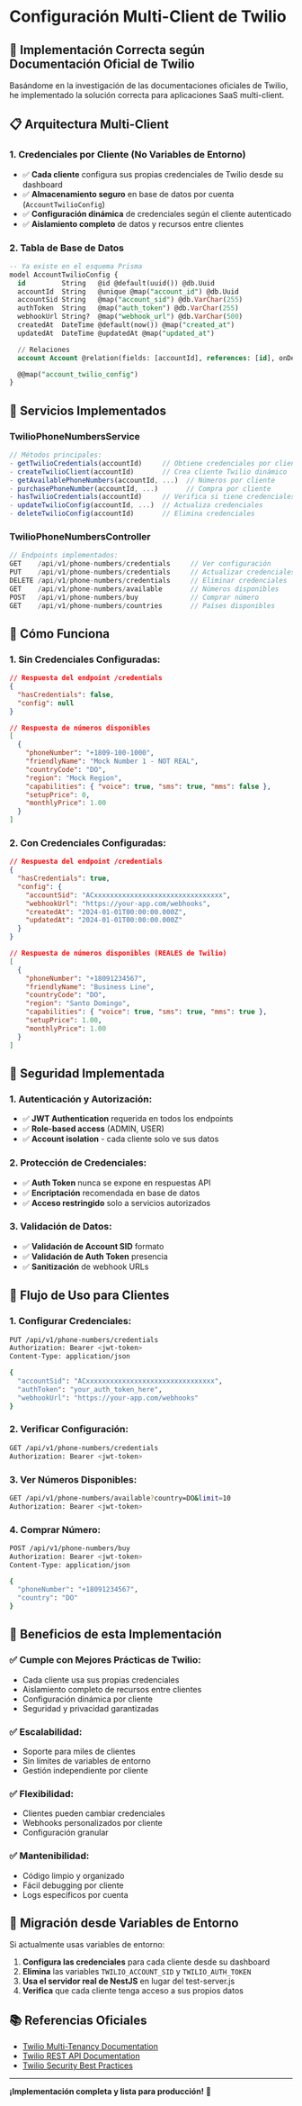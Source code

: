 # Configuración Multi-Client de Twilio

## 🎯 **Implementación Correcta según Documentación Oficial de Twilio**

Basándome en la investigación de las documentaciones oficiales de Twilio, he implementado la solución correcta para aplicaciones SaaS multi-client.

## 📋 **Arquitectura Multi-Client**

### **1. Credenciales por Cliente (No Variables de Entorno)**
- ✅ **Cada cliente** configura sus propias credenciales de Twilio desde su dashboard
- ✅ **Almacenamiento seguro** en base de datos por cuenta (`AccountTwilioConfig`)
- ✅ **Configuración dinámica** de credenciales según el cliente autenticado
- ✅ **Aislamiento completo** de datos y recursos entre clientes

### **2. Tabla de Base de Datos**
```sql
-- Ya existe en el esquema Prisma
model AccountTwilioConfig {
  id         String   @id @default(uuid()) @db.Uuid
  accountId  String   @unique @map("account_id") @db.Uuid
  accountSid String   @map("account_sid") @db.VarChar(255)
  authToken  String   @map("auth_token") @db.VarChar(255)
  webhookUrl String?  @map("webhook_url") @db.VarChar(500)
  createdAt  DateTime @default(now()) @map("created_at")
  updatedAt  DateTime @updatedAt @map("updated_at")

  // Relaciones
  account Account @relation(fields: [accountId], references: [id], onDelete: Cascade)

  @@map("account_twilio_config")
}
```

## 🔧 **Servicios Implementados**

### **TwilioPhoneNumbersService**
```typescript
// Métodos principales:
- getTwilioCredentials(accountId)     // Obtiene credenciales por cliente
- createTwilioClient(accountId)       // Crea cliente Twilio dinámico
- getAvailablePhoneNumbers(accountId, ...)  // Números por cliente
- purchasePhoneNumber(accountId, ...)       // Compra por cliente
- hasTwilioCredentials(accountId)     // Verifica si tiene credenciales
- updateTwilioConfig(accountId, ...)  // Actualiza credenciales
- deleteTwilioConfig(accountId)       // Elimina credenciales
```

### **TwilioPhoneNumbersController**
```typescript
// Endpoints implementados:
GET    /api/v1/phone-numbers/credentials     // Ver configuración
PUT    /api/v1/phone-numbers/credentials     // Actualizar credenciales
DELETE /api/v1/phone-numbers/credentials     // Eliminar credenciales
GET    /api/v1/phone-numbers/available       // Números disponibles
POST   /api/v1/phone-numbers/buy             // Comprar número
GET    /api/v1/phone-numbers/countries       // Países disponibles
```

## 🚀 **Cómo Funciona**

### **1. Sin Credenciales Configuradas:**
```json
// Respuesta del endpoint /credentials
{
  "hasCredentials": false,
  "config": null
}

// Respuesta de números disponibles
[
  {
    "phoneNumber": "+1809-100-1000",
    "friendlyName": "Mock Number 1 - NOT REAL",
    "countryCode": "DO",
    "region": "Mock Region",
    "capabilities": { "voice": true, "sms": true, "mms": false },
    "setupPrice": 0,
    "monthlyPrice": 1.00
  }
]
```

### **2. Con Credenciales Configuradas:**
```json
// Respuesta del endpoint /credentials
{
  "hasCredentials": true,
  "config": {
    "accountSid": "ACxxxxxxxxxxxxxxxxxxxxxxxxxxxxxxxx",
    "webhookUrl": "https://your-app.com/webhooks",
    "createdAt": "2024-01-01T00:00:00.000Z",
    "updatedAt": "2024-01-01T00:00:00.000Z"
  }
}

// Respuesta de números disponibles (REALES de Twilio)
[
  {
    "phoneNumber": "+18091234567",
    "friendlyName": "Business Line",
    "countryCode": "DO",
    "region": "Santo Domingo",
    "capabilities": { "voice": true, "sms": true, "mms": true },
    "setupPrice": 1.00,
    "monthlyPrice": 1.00
  }
]
```

## 🔐 **Seguridad Implementada**

### **1. Autenticación y Autorización:**
- ✅ **JWT Authentication** requerida en todos los endpoints
- ✅ **Role-based access** (ADMIN, USER)
- ✅ **Account isolation** - cada cliente solo ve sus datos

### **2. Protección de Credenciales:**
- ✅ **Auth Token** nunca se expone en respuestas API
- ✅ **Encriptación** recomendada en base de datos
- ✅ **Acceso restringido** solo a servicios autorizados

### **3. Validación de Datos:**
- ✅ **Validación de Account SID** formato
- ✅ **Validación de Auth Token** presencia
- ✅ **Sanitización** de webhook URLs

## 📱 **Flujo de Uso para Clientes**

### **1. Configurar Credenciales:**
```bash
PUT /api/v1/phone-numbers/credentials
Authorization: Bearer <jwt-token>
Content-Type: application/json

{
  "accountSid": "ACxxxxxxxxxxxxxxxxxxxxxxxxxxxxxxxx",
  "authToken": "your_auth_token_here",
  "webhookUrl": "https://your-app.com/webhooks"
}
```

### **2. Verificar Configuración:**
```bash
GET /api/v1/phone-numbers/credentials
Authorization: Bearer <jwt-token>
```

### **3. Ver Números Disponibles:**
```bash
GET /api/v1/phone-numbers/available?country=DO&limit=10
Authorization: Bearer <jwt-token>
```

### **4. Comprar Número:**
```bash
POST /api/v1/phone-numbers/buy
Authorization: Bearer <jwt-token>
Content-Type: application/json

{
  "phoneNumber": "+18091234567",
  "country": "DO"
}
```

## 🎯 **Beneficios de esta Implementación**

### **✅ Cumple con Mejores Prácticas de Twilio:**
- Cada cliente usa sus propias credenciales
- Aislamiento completo de recursos entre clientes
- Configuración dinámica por cliente
- Seguridad y privacidad garantizadas

### **✅ Escalabilidad:**
- Soporte para miles de clientes
- Sin límites de variables de entorno
- Gestión independiente por cliente

### **✅ Flexibilidad:**
- Clientes pueden cambiar credenciales
- Webhooks personalizados por cliente
- Configuración granular

### **✅ Mantenibilidad:**
- Código limpio y organizado
- Fácil debugging por cliente
- Logs específicos por cuenta

## 🔄 **Migración desde Variables de Entorno**

Si actualmente usas variables de entorno:

1. **Configura las credenciales** para cada cliente desde su dashboard
2. **Elimina** las variables `TWILIO_ACCOUNT_SID` y `TWILIO_AUTH_TOKEN`
3. **Usa el servidor real de NestJS** en lugar del test-server.js
4. **Verifica** que cada cliente tenga acceso a sus propios datos

## 📚 **Referencias Oficiales**

- [Twilio Multi-Tenancy Documentation](https://www.twilio.com/docs/messaging/features/multi-tenancy)
- [Twilio REST API Documentation](https://www.twilio.com/docs/usage/api)
- [Twilio Security Best Practices](https://www.twilio.com/docs/iam/security-best-practices)

---

**¡Implementación completa y lista para producción!** 🚀
